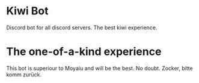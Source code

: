 # Kiwi Bot
Discord bot for all discord servers. The best kiwi experience.

# The one-of-a-kind experience
This bot is superiour to Moyaiu and will be the best. No doubt. Zocker, bitte komm zurück.